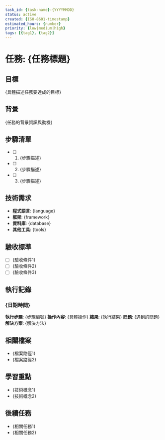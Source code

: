 ```yaml
---
task_id: {task-name}-{YYYYMMDD}
status: active
created: {ISO-8601-timestamp}
estimated_hours: {number}
priority: {low|medium|high}
tags: [{tag1}, {tag2}]
---
```


# 任務: {任務標題}

## 目標
{具體描述任務要達成的目標}

## 背景
{任務的背景資訊與動機}

## 步驟清單
- [ ] 1. {步驟描述}
- [ ] 2. {步驟描述}
- [ ] 3. {步驟描述}

## 技術需求
- **程式語言**: {language}
- **框架**: {framework}
- **資料庫**: {database}
- **其他工具**: {tools}

## 驗收標準
- [ ] {驗收條件1}
- [ ] {驗收條件2}
- [ ] {驗收條件3}

## 執行記錄

### {日期時間}
**執行步驟**: {步驟編號}
**操作內容**: {具體操作}
**結果**: {執行結果}
**問題**: {遇到的問題}
**解決方案**: {解決方法}

## 相關檔案
- {檔案路徑1}
- {檔案路徑2}

## 學習重點
- {技術概念1}
- {技術概念2}

## 後續任務
- {相關任務1}
- {相關任務2}